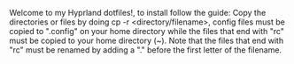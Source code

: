 Welcome to my Hyprland dotfiles!, to install follow the guide:
Copy the directories or files by doing cp -r <directory/filename>, config files must be copied to ".config" on your home directory while the files that end with "rc" must be copied to your home directory (~).
Note that the files that end with "rc" must be renamed by adding a "." before the first letter of the filename.
